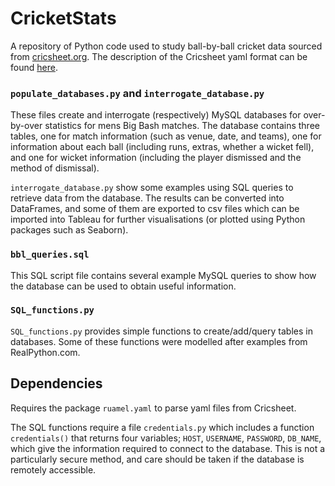 # CricketStats
A repository of Python code used to study ball-by-ball cricket data sourced from [cricsheet.org](www.cricsheet.org). The description of the Cricsheet yaml format can be found [here](https://cricsheet.org/format/yaml/#introduction-to-the-yaml-format).

### `populate_databases.py` and `interrogate_database.py`
These files create and interrogate (respectively) MySQL databases for over-by-over statistics for mens Big Bash matches. The database contains three tables, one for match information (such as venue, date, and teams), one for information about each ball (including runs, extras, whether a wicket fell), and one for wicket information (including the player dismissed and the method of dismissal).

`interrogate_database.py` show some examples using SQL queries to retrieve data from the database. The results can be converted into DataFrames, and some of them are exported to csv files which can be imported into Tableau for further visualisations (or plotted using Python packages such as Seaborn).

### `bbl_queries.sql`
This SQL script file contains several example MySQL queries to show how the database can be used to obtain useful information.

###  `SQL_functions.py`
`SQL_functions.py` provides simple functions to create/add/query tables in databases. Some of these functions were modelled after examples from RealPython.com.

## Dependencies
Requires the package `ruamel.yaml` to parse yaml files from Cricsheet.

The SQL functions require a file `credentials.py` which includes a function `credentials()` that returns four variables; `HOST`, `USERNAME`, `PASSWORD`, `DB_NAME`, which give the information required to connect to the database. This is not a particularly secure method, and care should be taken if the database is remotely accessible.

